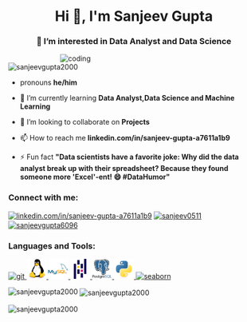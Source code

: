 <h1 align="center">Hi 👋, I'm Sanjeev Gupta</h1>
<h3 align="center">👀 I’m interested in Data Analyst and Data Science</h3>
<img align="right" alt="coding" width="400" src="https://encrypted-tbn0.gstatic.com/images?q=tbn:ANd9GcRZLHL_ntTdpgfPWj70u3EmqNtM9nmE3ZKwoQ&usqp=CAU">

<p align="left"> <img src="https://komarev.com/ghpvc/?username=sanjeevgupta2000&label=Profile%20views&color=0e75b6&style=flat" alt="sanjeevgupta2000" /> </p>

- pronouns **he/him**

- 🌱 I’m currently learning **Data Analyst,Data Science and Machine Learning**

- 👯 I’m looking to collaborate on **Projects**

- 📫 How to reach me **linkedin.com/in/sanjeev-gupta-a7611a1b9**

- ⚡ Fun fact **"Data scientists have a favorite joke: Why did the data analyst break up with their spreadsheet? Because they found someone more 'Excel'-ent! 😄 #DataHumor"**

<h3 align="left">Connect with me:</h3>
<p align="left">
<a href="https://linkedin.com/in/linkedin.com/in/sanjeev-gupta-a7611a1b9" target="blank"><img align="center" src="https://raw.githubusercontent.com/rahuldkjain/github-profile-readme-generator/master/src/images/icons/Social/linked-in-alt.svg" alt="linkedin.com/in/sanjeev-gupta-a7611a1b9" height="30" width="40" /></a>
<a href="https://kaggle.com/sanjeev0511" target="blank"><img align="center" src="https://raw.githubusercontent.com/rahuldkjain/github-profile-readme-generator/master/src/images/icons/Social/kaggle.svg" alt="sanjeev0511" height="30" width="40" /></a>
<a href="https://instagram.com/sanjeevgupta6096" target="blank"><img align="center" src="https://raw.githubusercontent.com/rahuldkjain/github-profile-readme-generator/master/src/images/icons/Social/instagram.svg" alt="sanjeevgupta6096" height="30" width="40" /></a>
</p>

<h3 align="left">Languages and Tools:</h3>
<p align="left"> <a href="https://git-scm.com/" target="_blank" rel="noreferrer"> <img src="https://www.vectorlogo.zone/logos/git-scm/git-scm-icon.svg" alt="git" width="40" height="40"/> </a> <a href="https://www.linux.org/" target="_blank" rel="noreferrer"> <img src="https://raw.githubusercontent.com/devicons/devicon/master/icons/linux/linux-original.svg" alt="linux" width="40" height="40"/> </a> <a href="https://www.mysql.com/" target="_blank" rel="noreferrer"> <img src="https://raw.githubusercontent.com/devicons/devicon/master/icons/mysql/mysql-original-wordmark.svg" alt="mysql" width="40" height="40"/> </a> <a href="https://pandas.pydata.org/" target="_blank" rel="noreferrer"> <img src="https://raw.githubusercontent.com/devicons/devicon/2ae2a900d2f041da66e950e4d48052658d850630/icons/pandas/pandas-original.svg" alt="pandas" width="40" height="40"/> </a> <a href="https://www.postgresql.org" target="_blank" rel="noreferrer"> <img src="https://raw.githubusercontent.com/devicons/devicon/master/icons/postgresql/postgresql-original-wordmark.svg" alt="postgresql" width="40" height="40"/> </a> <a href="https://www.python.org" target="_blank" rel="noreferrer"> <img src="https://raw.githubusercontent.com/devicons/devicon/master/icons/python/python-original.svg" alt="python" width="40" height="40"/> </a> <a href="https://seaborn.pydata.org/" target="_blank" rel="noreferrer"> <img src="https://seaborn.pydata.org/_images/logo-mark-lightbg.svg" alt="seaborn" width="40" height="40"/> </a> </p>

<p><img align="left" src="https://github-readme-stats.vercel.app/api/top-langs?username=sanjeevgupta2000&show_icons=true&locale=en&layout=compact" alt="sanjeevgupta2000" /></p>

<p>&nbsp;<img align="center" src="https://github-readme-stats.vercel.app/api?username=sanjeevgupta2000&show_icons=true&locale=en" alt="sanjeevgupta2000" /></p>

<p><img align="center" src="https://github-readme-streak-stats.herokuapp.com/?user=sanjeevgupta2000&" alt="sanjeevgupta2000" /></p>

